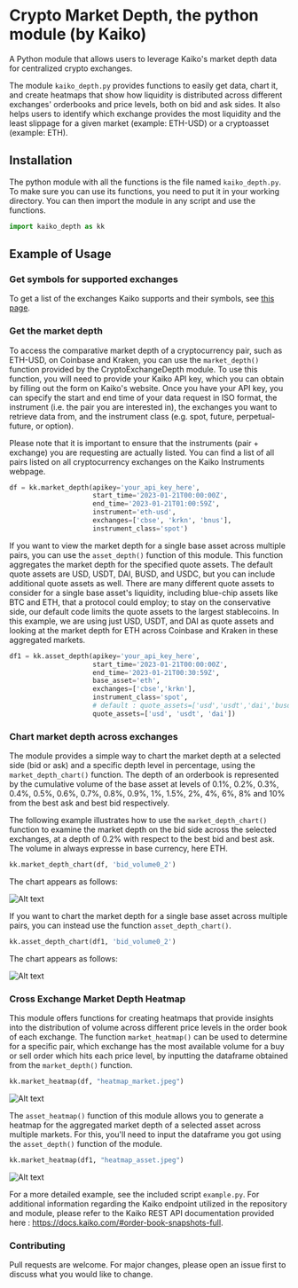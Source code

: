 # Crypto Market Depth, the python module (by Kaiko)
A Python module that allows users to leverage Kaiko's market depth data for centralized crypto exchanges.

The module `kaiko_depth.py` provides functions to easily get data, chart it, and create heatmaps that show how liquidity is distributed across different exchanges' orderbooks and price levels, both on bid and ask sides. It also helps users to identify which exchange provides the most liquidity and the least slippage for a given market (example: ETH-USD) or a cryptoasset (example: ETH).

## Installation 
The python module with all the functions is the file named `kaiko_depth.py`. To make sure you can use its functions, you need to put it in your working directory. You can then import the module in any script and use the functions. 
```python
import kaiko_depth as kk
```
## Example of Usage

### Get symbols for supported exchanges

To get a list of the exchanges Kaiko supports and their symbols, see [this page](https://docs.kaiko.com/#exchanges).

### Get the market depth 

To access the comparative market depth of a cryptocurrency pair, such as ETH-USD, on Coinbase and Kraken, you can use the `market_depth()` function provided by the CryptoExchangeDepth module. To use this function, you will need to provide your Kaiko API key, which you can obtain by filling out the form on Kaiko's website. Once you have your API key, you can specify the start and end time of your data request in ISO format, the instrument (i.e. the pair you are interested in), the exchanges you want to retrieve data from, and the instrument class (e.g. spot, future, perpetual-future, or option).

Please note that it is important to ensure that the instruments (pair + exchange) you are requesting are actually listed. You can find a list of all pairs listed on all cryptocurrency exchanges on the Kaiko Instruments webpage.

```python
df = kk.market_depth(apikey='your_api_key_here', 
                     start_time='2023-01-21T00:00:00Z', 
                     end_time='2023-01-21T01:00:59Z',
                     instrument='eth-usd',
                     exchanges=['cbse', 'krkn', 'bnus'],
                     instrument_class='spot')
```

If you want to view the market depth for a single base asset across multiple pairs, you can use the `asset_depth()` function of this module. This function aggregates the market depth for the specified quote assets. The default quote assets are USD, USDT, DAI, BUSD, and USDC, but you can include additional quote assets as well. There are many different quote assets to consider for a single base asset's liquidity, including blue-chip assets like BTC and ETH, that a protocol could employ; to stay on the conservative side, our default code limits the quote assets to the largest stablecoins. In this example, we are using just USD, USDT, and DAI as quote assets and looking at the market depth for ETH across Coinbase and Kraken in these aggregated markets.

```python
df1 = kk.asset_depth(apikey='your_api_key_here', 
                     start_time='2023-01-21T00:00:00Z', 
                     end_time='2023-01-21T00:30:59Z',
                     base_asset='eth',
                     exchanges=['cbse','krkn'],
                     instrument_class='spot', 
                     # default : quote_assets=['usd','usdt','dai','busd','usdc']
                     quote_assets=['usd', 'usdt', 'dai'])
```

### Chart market depth across exchanges

The module provides a simple way to chart the market depth at a selected side (bid or ask) and a specific depth level in percentage, using the `market_depth_chart()` function. The depth of an orderbook is represented by the cumulative volume of the base asset at levels of 0.1%, 0.2%, 0.3%, 0.4%, 0.5%, 0.6%, 0.7%, 0.8%, 0.9%, 1%, 1.5%, 2%, 4%, 6%, 8% and 10% from the best ask and best bid respectively.

The following example illustrates how to use the `market_depth_chart()` function to examine the market depth on the bid side across the selected exchanges, at a depth of 0.2% with respect to the best bid and best ask. The volume in always expresse in base currency, here ETH. 

```python
kk.market_depth_chart(df, 'bid_volume0_2')
```

The chart appears as follows:

![Alt text](https://github.com/anastmel/kaiko-cryptomarketdepth/blob/main/images/chart1.png)

If you want to chart the market depth for a single base asset across multiple pairs, you can instead use the function `asset_depth_chart()`. 

```python
kk.asset_depth_chart(df1, 'bid_volume0_2')
```

The chart appears as follows:

![Alt text](https://github.com/anastmel/kaiko-cryptomarketdepth/blob/main/images/chart3.png)

### Cross Exchange Market Depth Heatmap

This module offers functions for creating heatmaps that provide insights into the distribution of volume across different price levels in the order book of each exchange. The function `market_heatmap()` can be used to determine for a specific pair, which exchange has the most available volume for a buy or sell order which hits each price level, by inputting the dataframe obtained from the `market_depth()` function.

```python
kk.market_heatmap(df, "heatmap_market.jpeg")
```

![Alt text](https://github.com/anastmel/kaiko-cryptomarketdepth/blob/main/images/chart2.png)

The `asset_heatmap()` function of this module allows you to generate a heatmap for the aggregated market depth of a selected asset across multiple markets. For this, you'll need to input the dataframe you got using the `asset_depth()` function of the module. 

```python
kk.market_heatmap(df1, "heatmap_asset.jpeg")
```

![Alt text](https://github.com/anastmel/kaiko-cryptomarketdepth/blob/main/images/chart4_2.png)

For a more detailed example, see the included script `example.py`. For additional information regarding the Kaiko endpoint utilized in the repository and module, please refer to the Kaiko REST API documentation provided here : https://docs.kaiko.com/#order-book-snapshots-full. 

### Contributing

Pull requests are welcome. For major changes, please open an issue first to discuss what you would like to change.

